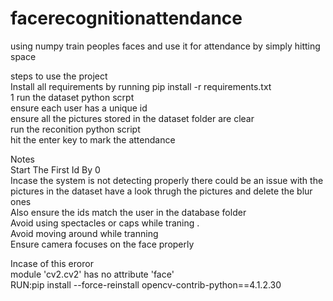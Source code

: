 # facerecognitionattendance
using  numpy  train peoples faces and use it for attendance by simply hitting space<br>

steps to use the project<br>
Install all requirements by running pip install -r requirements.txt<br>
1 run the dataset python scrpt<br>
ensure each user has  a unique id <br>
ensure all the pictures stored in the dataset folder are clear<br>
run the reconition python script<br>
hit the enter key to mark the attendance<br>


Notes<br>
Start The First Id By 0<br>
Incase the system is not detecting properly there could be an issue with the pictures in the dataset have a look thrugh the pictures and delete the blur ones <br>
Also ensure the ids match the user in the database folder<br>
Avoid using spectacles or caps while traning .<br>
Avoid moving around while tranning<br>
Ensure camera focuses on the face properly<br>


Incase of this eroror<br>
module 'cv2.cv2' has no attribute 'face'<br>
RUN:pip install --force-reinstall opencv-contrib-python==4.1.2.30
